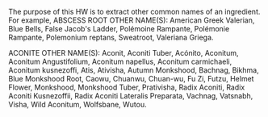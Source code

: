 The purpose of this HW is to extract other common names of an ingredient. 
For example, 
ABSCESS ROOT
OTHER NAME(S): American Greek Valerian, Blue Bells, False Jacob's Ladder, Polémoine Rampante, Polémonie Rampante, Polemonium reptans, Sweatroot, Valeriana Griega.

ACONITE
OTHER NAME(S): Aconit, Aconiti Tuber, Acónito, Aconitum, Aconitum Angustifolium, Aconitum napellus, Aconitum carmichaeli, Aconitum kusnezoffi, Atis, Ativisha, Autumn Monkshood, Bachnag, Bikhma, Blue Monkshood Root, Caowu, Chuanwu, Chuan-wu, Fu Zi, Futzu, Helmet Flower, Monkshood, Monkshood Tuber, Prativisha, Radix Aconiti, Radix Aconiti Kusnezoffii, Radix Aconiti Lateralis Preparata, Vachnag, Vatsnabh, Visha, Wild Aconitum, Wolfsbane, Wutou.
